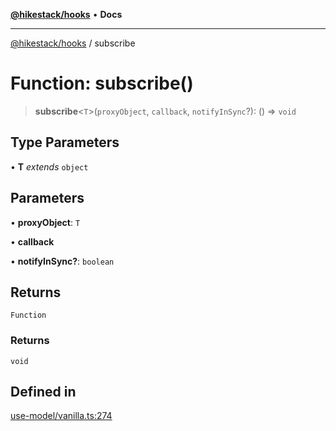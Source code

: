 [**@hikestack/hooks**](/official/reference/hooks/index.md) • **Docs**

***

[@hikestack/hooks](/official/reference/hooks/globals.md) / subscribe

# Function: subscribe()

> **subscribe**\<`T`\>(`proxyObject`, `callback`, `notifyInSync`?): () => `void`

## Type Parameters

• **T** *extends* `object`

## Parameters

• **proxyObject**: `T`

• **callback**

• **notifyInSync?**: `boolean`

## Returns

`Function`

### Returns

`void`

## Defined in

[use-model/vanilla.ts:274](https://github.com/hikestack/hike/blob/5cb68b36190947734eac00838244c1c69929cecf/packages/hooks/src/use-model/vanilla.ts#L274)
